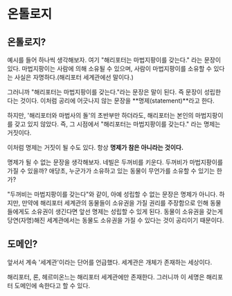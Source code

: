 # 온톨로지

## 온톨로지?

예시를 들어 하나씩 생각해보자. 여기 "해리포터는 마법지팡이를 갖는다." 라는 문장이 있다. 마법지팡이는 사람에 의해 소유될 수 있으며, 사람이 마법지팡이를 소유할 수 있다는 사실은 자명하다.(해리포터 세계관에선 말이다.)

그러니까 "해리포터는 마법지팡이를 갖는다."라는 문장은 말이 된다. 즉 문장이 성립한다는 것이다. 이처럼 공리에 어긋나지 않는 문장을 **명제(statement)**라고 한다. 

하지만, '해리포터와 마법사의 돌'의 초반부만 하더라도, 해리포터는 본인의 마법지팡이를 갖고 있지 않았다. 즉, 그 시점에서 "해리포터는 마법지팡이를 갖는다." 라는 명제는 거짓이다. 

이처럼 명제는 거짓이 될 수도 있다. 항상 **명제가 참은 아니라는 것이다.**

명제가 될 수 없는 문장을 생각해보자. 네빌은 두꺼비를 키운다. 두꺼비가 마법지팡이를 가질 수 있을까? 애당초, 누군가가 소유하고 있는 동물이 무언가를 소유할 수 있기는 한가?

"두꺼비는 마법지팡이를 갖는다"와 같이, 아예 성립할 수 없는 문장은 명제가 아니다. 하지만, 만약에 해리포터 세계관의 동물들이 소유권을 가질 권리를 주장함으로 인해 동물들에게도 소유권이 생긴다면 앞선 명제는 성립할 수 있게 된다. 동물이 소유권을 갖는게 당연(자명)해진 세계관에서는 동물도 소유권을 가질 수 있다는 것이 공리이기 때문이다.


## 도메인?

앞서서 계속 '세계관'이라는 단어를 언급했다. 세계관은 개체가 존재하는 세상이다. 

해리포터, 론, 헤르미온느는 해리포터 세계관에만 존재한다. 그러니까 이 세명은 해리포터 도메인에 속한다고 할 수 있다.

